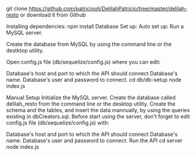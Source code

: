 git clone https://github.com/patriciooli/DelilahPatricio/tree/master/delilah-resto
or download it from Github

Installing dependencies:
npm install
Database Set up:
Auto set up:
Run a MySQL server.

Create the database from MySQL by using the command line or the destktop utility.

Open config.js file (db/sequelize/config.js) where you can edit:

Database's host and port to which the API should connect
Database's name.
Database's user and password to connect.
cd db/db-setup
node index.js

Manual Setup
Initialize the MySQL server.
Create the database called delilah_resto from the command line or the desktop utility.
Create the schema and the tables, and insert the data mannually, by using the queries existing in dbCreators.sql.
Before start using the server, don't forget to edit config.js file (db/sequelize/config.js) with:

Database's host and port to which the API should connect
Database's name.
Database's user and password to connect.
Run the API
 cd server
 node index.js
